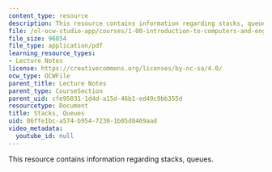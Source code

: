 ```yaml
---
content_type: resource
description: This resource contains information regarding stacks, queues.
file: /ol-ocw-studio-app/courses/1-00-introduction-to-computers-and-engineering-problem-solving-spring-2012/86ffe1bca574b95472301b05d8469aad_MIT1_00S12_Lec_35.pdf
file_size: 96854
file_type: application/pdf
learning_resource_types:
- Lecture Notes
license: https://creativecommons.org/licenses/by-nc-sa/4.0/
ocw_type: OCWFile
parent_title: Lecture Notes
parent_type: CourseSection
parent_uid: cfe95031-1d4d-a15d-46b1-ed49c9bb355d
resourcetype: Document
title: Stacks, Queues
uid: 86ffe1bc-a574-b954-7230-1b05d8469aad
video_metadata:
  youtube_id: null
---
```

This resource contains information regarding stacks, queues.